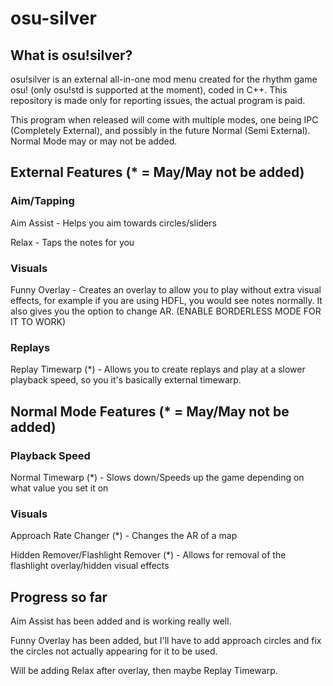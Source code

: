 # osu-silver
## What is osu!silver?
osu!silver is an external all-in-one mod menu created for the rhythm game osu! (only osu!std is supported at the moment), coded in C++. This repository is made only for reporting issues, the actual program is paid.

This program when released will come with multiple modes, one being IPC (Completely External), and possibly in the future Normal (Semi External). Normal Mode may or may not be added.

## External Features (* = May/May not be added)

### Aim/Tapping
Aim Assist - Helps you aim towards circles/sliders

Relax - Taps the notes for you

### Visuals

Funny Overlay - Creates an overlay to allow you to play without extra visual effects, for example if you are using HDFL, you would see notes normally. It also gives you the option to change AR. (ENABLE BORDERLESS MODE FOR IT TO WORK)

### Replays
Replay Timewarp (*) - Allows you to create replays and play at a slower playback speed, so you it's basically external timewarp.

## Normal Mode Features (* = May/May not be added)

### Playback Speed
Normal Timewarp (*) - Slows down/Speeds up the game depending on what value you set it on

### Visuals
Approach Rate Changer (*) - Changes the AR of a map

Hidden Remover/Flashlight Remover (*) - Allows for removal of the flashlight overlay/hidden visual effects

## Progress so far
Aim Assist has been added and is working really well.

Funny Overlay has been added, but I'll have to add approach circles and fix the circles not actually appearing for it to be used.

Will be adding Relax after overlay, then maybe Replay Timewarp.